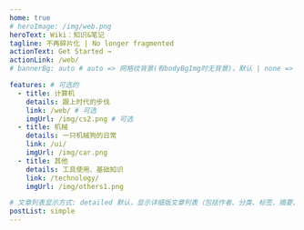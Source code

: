 ```yaml
---
home: true
# heroImage: /img/web.png
heroText: Wiki：知识&笔记
tagline: 不再碎片化 | No longer fragmented
actionText: Get Started →
actionLink: /web/
# bannerBg: auto # auto => 网格纹背景(有bodyBgImg时无背景)，默认 | none => 无 | '大图地址' | background: 自定义背景样式       提示：如发现文本颜色不适应你的背景时可以到palette.styl修改$bannerTextColor变量

features: # 可选的
  - title: 计算机
    details: 跟上时代的步伐
    link: /web/ # 可选
    imgUrl: /img/cs2.png # 可选
  - title: 机械
    details: 一只机械狗的日常
    link: /ui/
    imgUrl: /img/car.png
  - title: 其他
    details: 工具使用、基础知识
    link: /technology/
    imgUrl: /img/others1.png

# 文章列表显示方式: detailed 默认，显示详细版文章列表（包括作者、分类、标签、摘要、分页等）| simple => 显示简约版文章列表（仅标题和日期）| none 不显示文章列表
postList: simple
---
```

